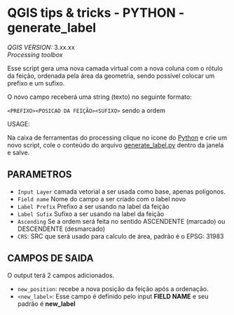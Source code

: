 # QGIS tips & tricks - PYTHON - generate_label
_QGIS VERSION:_ 3.xx.xx  
_Processing toolbox_

Esse script gera uma nova camada virtual com a nova coluna com o rótulo da feição, ordenada pela área da geometria, sendo possível colocar um prefixo e um sufixo.

O novo campo receberá uma string (texto) no seguinte formato:

`<PREFIXO><POSICAO DA FEIÇÃO><SUFIXO>`
sendo a ordem 

USAGE:

Na caixa de ferramentas do processing clique no icone do [Python](www.python.org) e crie um novo script, cole o conteúdo do arquivo [generate_label.py](./generate_label.py) dentro da janela e salve.

## PARAMETROS

* `Input Layer` camada vetorial a ser usada como base, apenas polígonos.
* `Field name` Nome do campo a ser criado com o label novo
* `Label Prefix` Prefixo a ser usando na label da feição
* `Label Sufix` Sufixo a ser usando na label da feição
* `Ascending` Se a ordem será feita no sentido ASCENDENTE (marcado) ou DESCENDENTE (desmarcado)
* `CRS`: SRC que será usado para calculo de área, padrão é o EPSG: 31983

## CAMPOS DE SAIDA

O output terá 2 campos adicionados.

* `new_position`: recebe a nova posição da feição após a ordenação.
* `<new_label>`: Esse campo é definido pelo input __FIELD NAME__ e seu padrão é __new_label__
